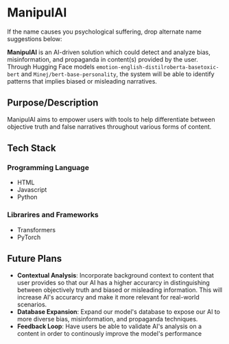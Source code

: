 # ManipulAI

If the name causes you psychological suffering, drop alternate name suggestions below:

**ManipulAI** is an AI-driven solution which could detect and analyze bias, misinformation, and propaganda in content(s) provided by the user. Through Hugging Face models `emotion-english-distilroberta-basetoxic-bert` and `Minej/bert-base-personality`, the system will be able to identify patterns that implies biased or misleading narratives. 

## Purpose/Description 
ManipulAI aims to empower users with tools to help differentiate between objective truth and false narratives throughout various forms of content. 

## Tech Stack 

### Programming Language 
- HTML
- Javascript
- Python
  
### Librarires and Frameworks
- Transformers
- PyTorch

## Future Plans
- **Contextual Analysis**: Incorporate background context to content that user provides so that our AI has a higher accurarcy in distinguishing between objectively truth and biased or misleading information. This will increase AI's accurarcy and make it more relevant for real-world scenarios.
- **Database Expansion**: Expand our model's database to expose our AI to more diverse bias, misinformation, and propaganda techniques.
- **Feedback Loop**: Have users be able to validate AI's analysis on a content in order to continously improve the model's performance 

